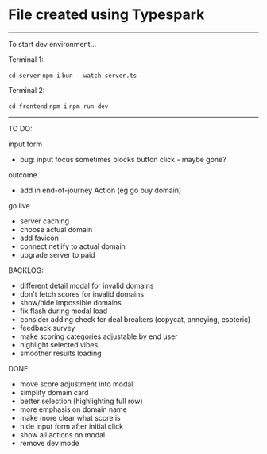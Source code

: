 # File created using Typespark

---

To start dev environment...

Terminal 1:

`cd server`
`npm i`
`bun --watch server.ts`

Terminal 2:

`cd frontend`
`npm i`
`npm run dev`

---

TO DO:

input form

- bug: input focus sometimes blocks button click - maybe gone?

outcome

- add in end-of-journey Action (eg go buy domain)

go live

- server caching
- choose actual domain
- add favicon
- connect netlify to actual domain
- upgrade server to paid

BACKLOG:

- different detail modal for invalid domains
- don't fetch scores for invalid domains
- show/hide impossible domains
- fix flash during modal load
- consider adding check for deal breakers (copycat, annoying, esoteric)
- feedback survey
- make scoring categories adjustable by end user
- highlight selected vibes
- smoother results loading

DONE:

- move score adjustment into modal
- simplify domain card
- better selection (highlighting full row)
- more emphasis on domain name
- make more clear what score is
- hide input form after initial click
- show all actions on modal
- remove dev mode
